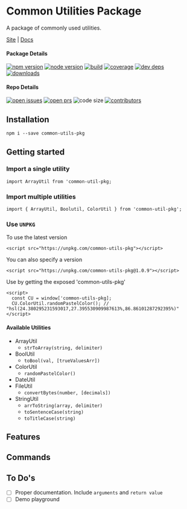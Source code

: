# Common Utilities Package

A package of commonly used utilities.

[Site](https://codesandcoffees.github.io/common-utils-pkg/) | [Docs](https://codesandcoffees.github.io/common-utils-pkg/docs.html)

#### Package Details

[![npm version][npm-img]][npm-url]
[![node version][node-img]][node-url]
[![build][travis-img]][travis-url]
[![coverage][codecov-img]][codecov-url]
[![dev deps][devdeps-img]][devdeps-url]
[![downloads][downloads-img]][downloads-url]

#### Repo Details

[![open issues][issues-img]][issues-url]
[![open prs][pr-img]][pr-url]
![code size](https://img.shields.io/github/languages/code-size/codesandcoffees/common-utils-pkg.svg?style=flat-square)
[![contributors][contributor-img]][contributor-url]

## Installation

```
npm i --save common-utils-pkg
```

## Getting started

### Import a single utility

```
import ArrayUtil from 'common-util-pkg;
```

### Import multiple utilities

```
import { ArrayUtil, Boolutil, ColorUtil } from 'common-util-pkg';
```

### Use `UNPKG`

To use the latest version

```
<script src="https://unpkg.com/common-utils-pkg"></script>
```

You can also specify a version

```
<script src="https://unpkg.com/common-utils-pkg@1.0.9"></script>
```

Use by getting the exposed 'common-utils-pkg'

```
<script>
  const CU = window['common-utils-pkg];
  CU.ColorUtil.randomPastelColor(); // "hsl(24.380295231593017,27.395530909987613%,86.86101287292395%)"
</script>
```

#### Available Utilities

* ArrayUtil
  * `strToArray(string, delimiter)`
* BoolUtil
  * `toBool(val, [trueValuesArr])`
* ColorUtil
  * `randomPastelColor()`
* DateUtil
* FileUtil
  * `convertBytes(number, [decimals])`
* StringUtil
  * `arrToString(array, delimiter)`
  * `toSentenceCase(string)`
  * `toTitleCase(string)`

## Features

## Commands

## To Do's

* [ ] Proper documentation. Include `arguments` and `return value`
* [ ] Demo playground

<!-- ## Documentation Generation -->
<!-- Manually generate documentation for now. No existing suits the current requirements -->
<!-- Possible tools: -->
<!-- https://esdoc.org/ -->
<!-- https://documentation.js.org/ -->

[contributor-img]: https://img.shields.io/github/contributors/codesandcoffees/common-utils-pkg.svg?style=flat-square
[contributor-url]: https://github.com/codesandcoffees/common-utils-pkg/graphs/contributors
[deps-img]: https://img.shields.io/david/codesandcoffees/common-utils-pkg.svg?style=flat-square
[deps-url]: https://david-dm.org/codesandcoffees/common-utils-pkg
[devdeps-img]: https://img.shields.io/david/dev/codesandcoffees/common-utils-pkg.svg?style=flat-square
[devdeps-url]: https://david-dm.org/codesandcoffees/common-utils-pkg?type=dev
[downloads-img]: https://img.shields.io/npm/dm/common-utils-pkg.svg?style=flat-square
[downloads-url]: https://npmcharts.com/compare/common-utils-pkg?minimal=true
[issues-img]: https://img.shields.io/github/issues/codesandcoffees/common-utils-pkg.svg?style=flat-square
[issues-url]: https://github.com/codesandcoffees/common-utils-pkg/issues
[node-img]: https://img.shields.io/node/v/common-utils-pkg.svg?style=flat-square
[node-url]: https://nodejs.org/en/
[npm-img]: https://img.shields.io/npm/v/common-utils-pkg.svg?style=flat-square
[npm-url]: https://www.npmjs.com/package/common-utils-pkg
[pr-img]: https://img.shields.io/github/issues-pr/codesandcoffees/common-utils-pkg.svg?style=flat-square
[pr-url]: https://github.com/codesandcoffees/common-utils-pkg/pulls
[travis-img]: https://img.shields.io/travis/codesandcoffees/common-utils-pkg/master.svg?style=flat-square
[travis-url]: https://travis-ci.com/codesandcoffees/common-utils-pkg
[codecov-img]: https://img.shields.io/codecov/c/github/codesandcoffees/common-utils-pkg.svg?style=flat-square
[codecov-url]: https://codecov.io/gh/codesandcoffees/common-utils-pkg
[forks-img]: https://img.shields.io/github/forks/codesandcoffees/common-utils-pkg.svg?style=social&label=Fork
[forks-url]: https://github.com/codesandcoffees/common-utils-pkg/network/members
[stars-img]: https://img.shields.io/github/stars/codesandcoffees/common-utils-pkg.svg?style=social&label=Stars
[stars-url]: https://github.com/codesandcoffees/common-utils-pkg/stargazers
